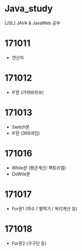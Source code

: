# Java_study
[JSL] JAVA &amp; JavaWeb 공부

# 171011
- 연산자

# 171012
- IF문 (가위바위보)

# 171013
- Switch문
- IF문 (369게임)

# 171016
- While문 (평균계산/ 팩토리얼)
- DoWile문 

# 171017
- For문1 (약수 / 별찍기 / 복리계산 등)

# 171018
- For문2 (구구단 등)

